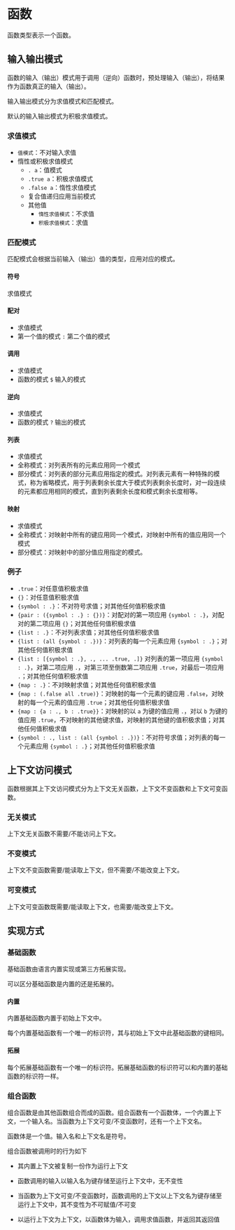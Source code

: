 # 函数

函数类型表示一个函数。

## 输入输出模式

函数的输入（输出）模式用于调用（逆向）函数时，预处理输入（输出），将结果作为函数真正的输入（输出）。

输入输出模式分为求值模式和匹配模式。

默认的输入输出模式为积极求值模式。

### 求值模式

- `值模式`：不对输入求值
- 惰性或积极求值模式
  - `. a`：值模式
  - `.true a`：积极求值模式
  - `.false a`：惰性求值模式
  - 复合值递归应用当前模式
  - 其他值
    - `惰性求值模式`：不求值
    - `积极求值模式`：求值

### 匹配模式

匹配模式会根据当前输入（输出）值的类型，应用对应的模式。

#### 符号

求值模式

#### 配对

- 求值模式
- 第一个值的模式 `:` 第二个值的模式

#### 调用

- 求值模式
- 函数的模式 `$` 输入的模式

#### 逆向

- 求值模式
- 函数的模式 `?` 输出的模式

#### 列表

- 求值模式
- 全称模式：对列表所有的元素应用同一个模式
- 部分模式：对列表的部分元素应用指定的模式。对列表元素有一种特殊的模式，称为省略模式，用于列表剩余长度大于模式列表剩余长度时，对一段连续的元素都应用相同的模式，直到列表剩余长度和模式剩余长度相等。

#### 映射

- 求值模式
- 全称模式：对映射中所有的键应用同一个模式，对映射中所有的值应用同一个模式
- 部分模式：对映射中的部分值应用指定的模式。

### 例子

- `.true`：对任意值积极求值
- `{}`：对任意值积极求值
- `{symbol : .}`：不对符号求值；对其他任何值积极求值
- `{pair : ({symbol : .} : {})}`：对配对的第一项应用 `{symbol : .}`，对配对的第二项应用 `{}`；对其他任何值积极求值
- `{list : .}`：不对列表求值；对其他任何值积极求值
- `{list : (all {symbol : .})}`：对列表的每一个元素应用 `{symbol : .}`；对其他任何值积极求值
- `{list : [{symbol : .}, ., ... .true, .]}` 对列表的第一项应用 `{symbol : .}`，对第二项应用 `.`，对第三项至倒数第二项应用 `.true`，对最后一项应用 `.`；对其他任何值积极求值
- `{map : .}`：不对映射求值；对其他任何值积极求值
- `{map : (.false all .true)}`：对映射的每一个元素的键应用 `.false`，对映射的每一个元素的值应用 `.true`；对其他任何值积极求值
- `{map : {a : ., b : .true}}`：对映射的以 `a` 为键的值应用 `.`，对以 `b` 为键的值应用 `.true`，不对映射的其他键求值，对映射的其他键的值积极求值；对其他任何值积极求值
- `{symbol : ., list : (all {symbol : .})}`：不对符号求值；对列表的每一个元素应用 `{symbol : .}`；对其他任何值积极求值

## 上下文访问模式

函数根据其上下文访问模式分为上下文无关函数，上下文不变函数和上下文可变函数。

### 无关模式

上下文无关函数不需要/不能访问上下文。

### 不变模式

上下文不变函数需要/能读取上下文，但不需要/不能改变上下文。

### 可变模式

上下文可变函数既需要/能读取上下文，也需要/能改变上下文。

## 实现方式

### 基础函数

基础函数由语言内置实现或第三方拓展实现。

可以区分基础函数是内置的还是拓展的。

#### 内置

内置基础函数内置于初始上下文中。

每个内置基础函数有一个唯一的标识符，其与初始上下文中此基础函数的键相同。

#### 拓展

每个拓展基础函数有一个唯一的标识符。拓展基础函数的标识符可以和内置的基础函数的标识符一样。

### 组合函数

组合函数是由其他函数组合而成的函数。组合函数有一个函数体，一个内置上下文，一个输入名。当函数为上下文可变/不变函数时，还有一个上下文名。

函数体是一个值。输入名和上下文名是符号。

组合函数被调用时的行为如下

- 其内置上下文被复制一份作为运行上下文

- 函数调用的输入以输入名为键存储至运行上下文中，无不变性

- 当函数为上下文可变/不变函数时，函数调用的上下文以上下文名为键存储至运行上下文中，其不变性为不可赋值/不可变

- 以运行上下文为上下文，以函数体为输入，调用求值函数，并返回其返回值
